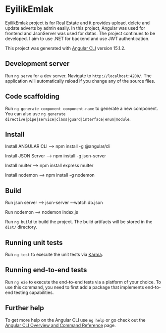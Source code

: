 # EyilikEmlak

EyilikEmlak project is for Real Estate and it provides upload, delete and update adverts by admin easily. In this project,  Angular was used for frontend and JsonServer was used for datas. The project continues to be developed. I aim to use .NET for backend and use JWT authentication.

This project was generated with [Angular CLI](https://github.com/angular/angular-cli) version 15.1.2.

## Development server

Run `ng serve` for a dev server. Navigate to `http://localhost:4200/`. The application will automatically reload if you change any of the source files.

## Code scaffolding

Run `ng generate component component-name` to generate a new component. You can also use `ng generate directive|pipe|service|class|guard|interface|enum|module`.

## Install

Install ANGULAR CLI --> npm install -g @angular/cli

Install JSON Server --> npm install -g json-server

Install multer --> npm install express multer

Install nodemon --> npm install -g nodemon

## Build

Run json server --> json-server --watch db.json

Run nodemon --> nodemon index.js

Run `ng build` to build the project. The build artifacts will be stored in the `dist/` directory.

## Running unit tests

Run `ng test` to execute the unit tests via [Karma](https://karma-runner.github.io).

## Running end-to-end tests

Run `ng e2e` to execute the end-to-end tests via a platform of your choice. To use this command, you need to first add a package that implements end-to-end testing capabilities.

## Further help

To get more help on the Angular CLI use `ng help` or go check out the [Angular CLI Overview and Command Reference](https://angular.io/cli) page.
